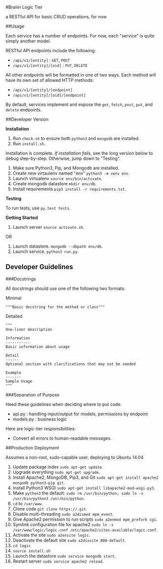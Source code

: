 #Braiiin Logic Tier

a RESTful API for basic CRUD operations, for now

##Usage

Each service has a number of endpoints. For now, each "service" is quite simply
another model.

RESTful API endpoints include the following:

- `/api/v1/[entity]` : `GET`, `POST`
- `/api/v1/[entity]/[oid]` : `PUT`, `DELETE`

All other endpoints will be formatted in one of two ways. Each method will have
its own set of allowed HTTP methods:

- `/api/v1/[entity]/[endpoint]`
- `/api/v1/[entity]/[oid]/[endpoint]`

By default, services implement and expose the `get`, `fetch`, `post`, `put`, and
`delete` endpoints.

##Developer Version

**Installation**

1. Run `check.sh` to ensure both `python3` and `mongodb` are installed.
2. Run `install.sh`.

Installation is complete. *If installation fails*, see the long version below 
to debug step-by-step. Otherwise, jump down to "Testing".

1. Make sure Python3, Pip, and Mongodb are installed.
1. Create new virtaulenv named "env" `python3 -m venv env`.
1. Launch virtualenv `source env/bin/activate`.
1. Create mongodb datastore `mkdir env/db`.
1. Install requirements `pip3 install -r requirements.txt`.

**Testing**

To run tests, use `py.test tests`.

**Getting Started**

1. Launch server `source activate.sh`.

OR

1. Launch datastore. `mongodb --dbpath env/db`.
1. Launch service. `python3 run.py`.

## Developer Guidelines

###Docstrings

All docstrings should use one of the following two formats:

Minimal
```
"""Basic docstring for the method or class"""
```

Detailed
```
"""
One-liner description

Information
-----------
Basic information about usage

Detail
------
Optional section with clarifications that may not be needed

Example
-------
Sample Usage
"""
```

###Separation of Purpose

Heed these guidelines when deciding where to put code.

- api.py : handling input/output for models, permissions by endpoint
- models.py : business logic

Here are logic-tier responsibilities:
- Convert all errors to human-readable messages.

##Production Deployment

Assumes a non-root, sudo-capable user, deploying to Ubuntu 14.04

1. Update package index `sudo apt-get update`.
1. Upgrade everything `sudo apt-get upgrade`.
1. Install Apache2, MongoDB, Pip3, and Git `sudo apt-get install apache2 mongodb python3-pip git`.
1. Install Python3 WSGI `sudo apt-get install libapache2-mod-wsgi-py3`.
1. Make `python3` the default: `sudo rm /usr/bin/python; sudo ln -s /usr/bin/python3 /usr/bin/python`.
1. `cd` to `/var/www`.
1. Clone code `git clone https://.git`.
1. Disable multi-threading `sudo a2dismod mpm_event`.
1. Give Apache2 permission to run scripts `sudo a2enmod mpm_prefork cgi`.
1. Symlink configuration file for apache2 `sudo ln -s /var/www/logic/logic.conf /etc/apache2/sites-available/logic.conf`.
1. Activate the site `sudo a2ensite logic`.
1. Deactivate the default site `sudo a2dissite 000-default`.
1. `cd logic`
1. `source install.sh`
1. Launch the datastore `sudo service mongodb start`.
1. Restart server `sudo service apache2 reload`.